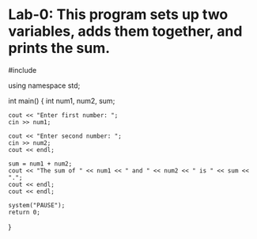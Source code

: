 # Lab-0: This program sets up two variables, adds them together, and prints the sum.

#include<iostream>

using namespace std;

int main()
{
	int num1, num2, sum;

	cout << "Enter first number: ";
	cin >> num1;

	cout << "Enter second number: ";
	cin >> num2;
	cout << endl;

	sum = num1 + num2;
	cout << "The sum of " << num1 << " and " << num2 << " is " << sum << ".";
	cout << endl;
	cout << endl;

	system("PAUSE");
	return 0;
}
